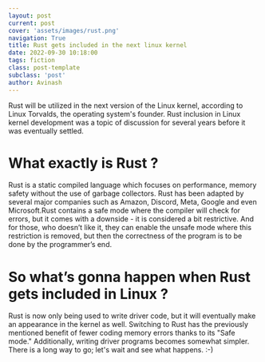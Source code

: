 ```yaml
---
layout: post
current: post
cover: 'assets/images/rust.png'
navigation: True
title: Rust gets included in the next linux kernel
date: 2022-09-30 10:18:00
tags: fiction
class: post-template
subclass: 'post'
author: Avinash
---
```


Rust will be utilized in the next version of the Linux kernel, according to Linux Torvalds, the operating system's founder. Rust inclusion in Linux kernel development was a topic of discussion for several years before it was eventually settled.

# What exactly is Rust ?

Rust is a static compiled language which focuses on performance, memory safety without the use of garbage collectors. Rust has been adapted by several major companies such as Amazon, Discord, Meta, Google and even Microsoft.Rust contains a safe mode where the compiler will check for errors, but it comes with a downside - it is considered a bit restrictive. And for those, who doesn’t like it, they can enable the unsafe mode where this restriction is removed, but then the correctness of the program is to be done by the programmer’s end.

# So what’s gonna happen when Rust gets included in Linux ?

Rust is now only being used to write driver code, but it will eventually make an appearance in the kernel as well. Switching to Rust has the previously mentioned benefit of fewer coding memory errors thanks to its "Safe mode." Additionally, writing driver programs becomes somewhat simpler. There is a long way to go; let's wait and see what happens. :-)